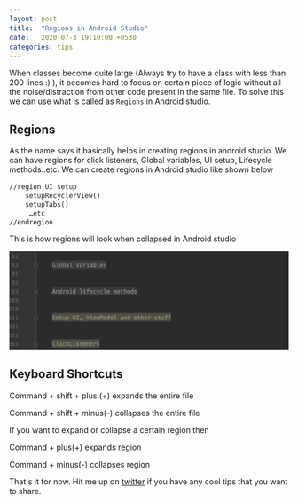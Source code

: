 ```yaml
---
layout: post
title:  "Regions in Android Studio"
date:   2020-07-3 19:10:00 +0530
categories: tips
---
```


When classes become quite large (Always try to have a class with less than 200 lines :) ), it becomes hard to focus on certain piece of logic without all the noise/distraction from other code present in the same file. To solve this we can use what is called as `Regions` in Android studio.


## Regions
As the name says it basically helps in creating regions in android studio. We can have regions for click listeners, Global variables, UI setup, Lifecycle methods..etc. We can create regions in Android studio like shown below

```
//region UI setup
	setupRecyclerView()
	setupTabs()
	 …etc
//endregion
```

This is how regions will look when collapsed in Android studio

![image](https://github.com/AnirudhBhat/anirudhbhat.github.com/blob/master/assets/regions_android_studio.png?raw=true)

## Keyboard Shortcuts
Command + shift + plus (+) expands the entire file

Command + shift + minus(-) collapses the entire file

If you want to expand or collapse a certain region then

Command + plus(+) expands region

Command + minus(-) collapses region

That's it for now. Hit me up on [twitter](https://twitter.com/abhat38) if you have any cool tips that you want to share.
